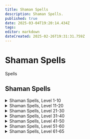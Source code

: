 ```yaml
---
title: Shaman Spells
description: Shaman Spells.
published: true
date: 2025-03-04T19:20:14.434Z
tags: 
editor: markdown
dateCreated: 2025-02-26T19:31:31.759Z
---
```


# Shaman Spells

Spells

## Shaman Spells
<details>
	<summary> Shaman Spells, Level 1-10 </summary>

|Spell Name|Level|
|---|---|
|<a href="https://www.thjdi.cc/spell/93" target="_blank">Burst of Flame</a>|1|
|<a href="https://www.thjdi.cc/spell/213" target="_blank">Cure Disease</a>|1|
|<a href="https://www.thjdi.cc/spell/266" target="_blank">Dexterous Aura</a>|1|
|<a href="https://www.thjdi.cc/spell/225" target="_blank">Endure Cold</a>|1|
|<a href="https://www.thjdi.cc/spell/201" target="_blank">Flash of Light</a>|1|
|<a href="https://www.thjdi.cc/spell/267" target="_blank">Inner Fire</a>|1|
|<a href="https://www.thjdi.cc/spell/200" target="_blank">Minor Healing</a>|1|
|<a href="https://www.thjdi.cc/spell/40" target="_blank">Strengthen</a>|1|
|<a href="https://www.thjdi.cc/spell/205" target="_blank">True North</a>|1|
|<a href="https://www.thjdi.cc/spell/203" target="_blank">Cure Poison</a>|2|
|<a href="https://www.thjdi.cc/spell/272" target="_blank">Spirit Pouch</a>|2|
|<a href="https://www.thjdi.cc/spell/211" target="_blank">Summon Drink</a>|2|
|<a href="https://www.thjdi.cc/spell/269" target="_blank">Feet like Cat</a>|3|
|<a href="https://www.thjdi.cc/spell/274" target="_blank">Scale Skin</a>|3|
|<a href="https://www.thjdi.cc/spell/271" target="_blank">Fleeting Fury</a>|4|
|<a href="https://www.thjdi.cc/spell/275" target="_blank">Frost Rift</a>|4|
|<a href="https://www.thjdi.cc/spell/75" target="_blank">Sicken</a>|4|
|<a href="https://www.thjdi.cc/spell/270" target="_blank">Drowsy</a>|5|
|<a href="https://www.thjdi.cc/spell/224" target="_blank">Endure Fire</a>|5|
|<a href="https://www.thjdi.cc/spell/36" target="_blank">Gate</a>|5|
|<a href="https://www.thjdi.cc/spell/276" target="_blank">Serpent Sight</a>|6|
|<a href="https://www.thjdi.cc/spell/279" target="_blank">Spirit of Bear</a>|6|
|<a href="https://www.thjdi.cc/spell/50" target="_blank">Summon Food</a>|6|
|<a href="https://www.thjdi.cc/spell/212" target="_blank">Cure Blindness</a>|7|
|<a href="https://www.thjdi.cc/spell/238" target="_blank">Sense Animals</a>|7|
|<a href="https://www.thjdi.cc/spell/79" target="_blank">Spirit Sight</a>|7|
|<a href="https://www.thjdi.cc/spell/226" target="_blank">Endure Disease</a>|8|
|<a href="https://www.thjdi.cc/spell/277" target="_blank">Tainted Breath</a>|8|
|<a href="https://www.thjdi.cc/spell/2521" target="_blank">Talisman of the Beast</a>|8|
|<a href="https://www.thjdi.cc/spell/17" target="_blank">Light Healing</a>|9|
|<a href="https://www.thjdi.cc/spell/4056" target="_blank">Remove Minor Curse</a>|9|
|<a href="https://www.thjdi.cc/spell/278" target="_blank">Spirit of Wolf</a>|9|
|<a href="https://www.thjdi.cc/spell/255" target="_blank">Invisibility versus Animals</a>|10|
|<a href="https://www.thjdi.cc/spell/261" target="_blank">Levitate</a>|10|
|<a href="https://www.thjdi.cc/spell/284" target="_blank">Spirit of Snake</a>|10|

</details>

<details>
	<summary> Shaman Spells, Level 11-20 </summary>

|Spell Name|Level|
|---|---|
|<a href="https://www.thjdi.cc/spell/280" target="_blank">Burst of Strength</a>|11|
|<a href="https://www.thjdi.cc/spell/227" target="_blank">Endure Poison</a>|11|
|<a href="https://www.thjdi.cc/spell/283" target="_blank">Turtle Skin</a>|11|
|<a href="https://www.thjdi.cc/spell/281" target="_blank">Disempower</a>|12|
|<a href="https://www.thjdi.cc/spell/86" target="_blank">Enduring Breath</a>|12|
|<a href="https://www.thjdi.cc/spell/230" target="_blank">Root</a>|12|
|<a href="https://www.thjdi.cc/spell/4261" target="_blank">Reebo's Lesser Augury</a>|13|
|<a href="https://www.thjdi.cc/spell/505" target="_blank">Walking Sleep</a>|13|
|<a href="https://www.thjdi.cc/spell/40971" target="_blank">Bind Affinity</a>|14|
|<a href="https://www.thjdi.cc/spell/35" target="_blank">Bind Affinity</a>|14|
|<a href="https://www.thjdi.cc/spell/4285" target="_blank">Reebo's Lesser Cleansing</a>|14|
|<a href="https://www.thjdi.cc/spell/4273" target="_blank">Reebo's Lesser Exorcism</a>|14|
|<a href="https://www.thjdi.cc/spell/282" target="_blank">Spirit Strike</a>|14|
|<a href="https://www.thjdi.cc/spell/365" target="_blank">Infectious Cloud</a>|15|
|<a href="https://www.thjdi.cc/spell/345" target="_blank">Shrink</a>|15|
|<a href="https://www.thjdi.cc/spell/308" target="_blank">Frenzy</a>|16|
|<a href="https://www.thjdi.cc/spell/2522" target="_blank">Grow</a>|16|
|<a href="https://www.thjdi.cc/spell/3583" target="_blank">Tiny Companion</a>|16|
|<a href="https://www.thjdi.cc/spell/526" target="_blank">Insidious Fever</a>|17|
|<a href="https://www.thjdi.cc/spell/580" target="_blank">Vision</a>|17|
|<a href="https://www.thjdi.cc/spell/110" target="_blank">Malaise</a>|18|
|<a href="https://www.thjdi.cc/spell/148" target="_blank">Spirit of Cat</a>|18|
|<a href="https://www.thjdi.cc/spell/147" target="_blank">Spirit Strength</a>|18|
|<a href="https://www.thjdi.cc/spell/511" target="_blank">Affliction</a>|19|
|<a href="https://www.thjdi.cc/spell/48" target="_blank">Cancel Magic</a>|19|
|<a href="https://www.thjdi.cc/spell/228" target="_blank">Endure Magic</a>|19|
|<a href="https://www.thjdi.cc/spell/12" target="_blank">Healing</a>|19|
|<a href="https://www.thjdi.cc/spell/640" target="_blank">Creeping Vision</a>|20|
|<a href="https://www.thjdi.cc/spell/649" target="_blank">Protect</a>|20|

</details>

<details>
	<summary> Shaman Spells, Level 21-30 </summary>

|Spell Name|Level|
|---|---|
|<a href="https://www.thjdi.cc/spell/220" target="_blank">Spirit of Cheetah</a>|21|
|<a href="https://www.thjdi.cc/spell/146" target="_blank">Spirit of Monkey</a>|21|
|<a href="https://www.thjdi.cc/spell/149" target="_blank">Spirit of Ox</a>|21|
|<a href="https://www.thjdi.cc/spell/96" target="_blank">Counteract Disease</a>|22|
|<a href="https://www.thjdi.cc/spell/437" target="_blank">Poison Storm</a>|22|
|<a href="https://www.thjdi.cc/spell/424" target="_blank">Scale of Wolf</a>|22|
|<a href="https://www.thjdi.cc/spell/265" target="_blank">Cannibalize</a>|23|
|<a href="https://www.thjdi.cc/spell/508" target="_blank">Frost Strike</a>|23|
|<a href="https://www.thjdi.cc/spell/4262" target="_blank">Reebo's Augury</a>|23|
|<a href="https://www.thjdi.cc/spell/144" target="_blank">Regeneration</a>|23|
|<a href="https://www.thjdi.cc/spell/434" target="_blank">Envenomed Breath</a>|24|
|<a href="https://www.thjdi.cc/spell/4286" target="_blank">Reebo's Cleansing</a>|24|
|<a href="https://www.thjdi.cc/spell/4274" target="_blank">Reebo's Exorcism</a>|24|
|<a href="https://www.thjdi.cc/spell/4057" target="_blank">Remove Lesser Curse</a>|24|
|<a href="https://www.thjdi.cc/spell/61" target="_blank">Resist Cold</a>|24|
|<a href="https://www.thjdi.cc/spell/24957" target="_blank">A Little Luck</a>|25|
|<a href="https://www.thjdi.cc/spell/245" target="_blank">Befriend Animal</a>|25|
|<a href="https://www.thjdi.cc/spell/2523" target="_blank">Form of the Bear</a>|25|
|<a href="https://www.thjdi.cc/spell/24956" target="_blank">Lizard Liver</a>|25|
|<a href="https://www.thjdi.cc/spell/349" target="_blank">Rising Dexterity</a>|25|
|<a href="https://www.thjdi.cc/spell/95" target="_blank">Counteract Poison</a>|26|
|<a href="https://www.thjdi.cc/spell/39" target="_blank">Quickness</a>|26|
|<a href="https://www.thjdi.cc/spell/46" target="_blank">Ultravision</a>|26|
|<a href="https://www.thjdi.cc/spell/42" target="_blank">Invisibility</a>|27|
|<a href="https://www.thjdi.cc/spell/60" target="_blank">Resist Fire</a>|27|
|<a href="https://www.thjdi.cc/spell/506" target="_blank">Tagar's Insects</a>|27|
|<a href="https://www.thjdi.cc/spell/150" target="_blank">Alluring Aura</a>|28|
|<a href="https://www.thjdi.cc/spell/151" target="_blank">Raging Strength</a>|28|
|<a href="https://www.thjdi.cc/spell/15" target="_blank">Greater Healing</a>|29|
|<a href="https://www.thjdi.cc/spell/1885" target="_blank">Imbue Amber</a>|29|
|<a href="https://www.thjdi.cc/spell/1895" target="_blank">Imbue Diamond</a>|29|
|<a href="https://www.thjdi.cc/spell/1884" target="_blank">Imbue Ivory</a>|29|
|<a href="https://www.thjdi.cc/spell/1891" target="_blank">Imbue Jade</a>|29|
|<a href="https://www.thjdi.cc/spell/1886" target="_blank">Imbue Sapphire</a>|29|
|<a href="https://www.thjdi.cc/spell/162" target="_blank">Listless Power</a>|29|
|<a href="https://www.thjdi.cc/spell/3994" target="_blank">Mass Imbue Amber</a>|29|
|<a href="https://www.thjdi.cc/spell/3997" target="_blank">Mass Imbue Diamond</a>|29|
|<a href="https://www.thjdi.cc/spell/4000" target="_blank">Mass Imbue Ivory</a>|29|
|<a href="https://www.thjdi.cc/spell/4001" target="_blank">Mass Imbue Jade</a>|29|
|<a href="https://www.thjdi.cc/spell/4007" target="_blank">Mass Imbue Sapphire</a>|29|
|<a href="https://www.thjdi.cc/spell/4054" target="_blank">Spirit of the Shrew</a>|29|
|<a href="https://www.thjdi.cc/spell/326" target="_blank">Fury</a>|30|
|<a href="https://www.thjdi.cc/spell/161" target="_blank">Health</a>|30|
|<a href="https://www.thjdi.cc/spell/63" target="_blank">Resist Disease</a>|30|

</details>

<details>
	<summary> Shaman Spells, Level 31-40 </summary>

|Spell Name|Level|
|---|---|
|<a href="https://www.thjdi.cc/spell/160" target="_blank">Nimble</a>|31|
|<a href="https://www.thjdi.cc/spell/31" target="_blank">Scourge</a>|31|
|<a href="https://www.thjdi.cc/spell/431" target="_blank">Shifting Shield</a>|31|
|<a href="https://www.thjdi.cc/spell/260" target="_blank">Charm Animals</a>|32|
|<a href="https://www.thjdi.cc/spell/164" target="_blank">Companion Spirit</a>|32|
|<a href="https://www.thjdi.cc/spell/111" target="_blank">Malaisement</a>|32|
|<a href="https://www.thjdi.cc/spell/167" target="_blank">Talisman of Tnarg</a>|32|
|<a href="https://www.thjdi.cc/spell/131" target="_blank">Instill</a>|33|
|<a href="https://www.thjdi.cc/spell/4263" target="_blank">Reebo's Greater Augury</a>|33|
|<a href="https://www.thjdi.cc/spell/509" target="_blank">Winter's Roar</a>|33|
|<a href="https://www.thjdi.cc/spell/4092" target="_blank">Curse</a>|34|
|<a href="https://www.thjdi.cc/spell/4055" target="_blank">Pack Shrew</a>|34|
|<a href="https://www.thjdi.cc/spell/4287" target="_blank">Reebo's Greater Cleansing</a>|34|
|<a href="https://www.thjdi.cc/spell/4275" target="_blank">Reebo's Greater Exorcism</a>|34|
|<a href="https://www.thjdi.cc/spell/1427" target="_blank">Shock of the Tainted</a>|34|
|<a href="https://www.thjdi.cc/spell/62" target="_blank">Resist Poison</a>|35|
|<a href="https://www.thjdi.cc/spell/1428" target="_blank">Tumultuous Strength</a>|35|
|<a href="https://www.thjdi.cc/spell/384" target="_blank">Assiduous Vision</a>|36|
|<a href="https://www.thjdi.cc/spell/438" target="_blank">Gale of Poison</a>|36|
|<a href="https://www.thjdi.cc/spell/2524" target="_blank">Spirit of Bih`Li</a>|36|
|<a href="https://www.thjdi.cc/spell/155" target="_blank">Glamour</a>|37|
|<a href="https://www.thjdi.cc/spell/435" target="_blank">Venom of the Snake</a>|37|
|<a href="https://www.thjdi.cc/spell/577" target="_blank">Vigilant Spirit</a>|37|
|<a href="https://www.thjdi.cc/spell/754" target="_blank">Cannibalize II</a>|38|
|<a href="https://www.thjdi.cc/spell/527" target="_blank">Insidious Malady</a>|38|
|<a href="https://www.thjdi.cc/spell/2946" target="_blank">Remove Curse</a>|38|
|<a href="https://www.thjdi.cc/spell/507" target="_blank">Togor's Insects</a>|38|
|<a href="https://www.thjdi.cc/spell/134" target="_blank">Blinding Luminance</a>|39|
|<a href="https://www.thjdi.cc/spell/145" target="_blank">Chloroplast</a>|39|
|<a href="https://www.thjdi.cc/spell/152" target="_blank">Deftness</a>|39|
|<a href="https://www.thjdi.cc/spell/153" target="_blank">Furious Strength</a>|39|
|<a href="https://www.thjdi.cc/spell/6874" target="_blank">Spirit Salve</a>|39|
|<a href="https://www.thjdi.cc/spell/1285" target="_blank">Summon Companion</a>|40|
|<a href="https://www.thjdi.cc/spell/168" target="_blank">Talisman of Altuna</a>|40|

</details>

<details>
	<summary> Shaman Spells, Level 41-50 </summary>

|Spell Name|Level|
|---|---|
|<a href="https://www.thjdi.cc/spell/154" target="_blank">Agility</a>|41|
|<a href="https://www.thjdi.cc/spell/165" target="_blank">Guardian Spirit</a>|41|
|<a href="https://www.thjdi.cc/spell/163" target="_blank">Incapacitate</a>|41|
|<a href="https://www.thjdi.cc/spell/170" target="_blank">Alacrity</a>|42|
|<a href="https://www.thjdi.cc/spell/1429" target="_blank">Blast of Poison</a>|42|
|<a href="https://www.thjdi.cc/spell/389" target="_blank">Guardian</a>|42|
|<a href="https://www.thjdi.cc/spell/4093" target="_blank">Odium</a>|43|
|<a href="https://www.thjdi.cc/spell/64" target="_blank">Resist Magic</a>|43|
|<a href="https://www.thjdi.cc/spell/158" target="_blank">Stamina</a>|43|
|<a href="https://www.thjdi.cc/spell/510" target="_blank">Blizzard Blast</a>|44|
|<a href="https://www.thjdi.cc/spell/49" target="_blank">Nullify Magic</a>|44|
|<a href="https://www.thjdi.cc/spell/3694" target="_blank">Stoicism</a>|44|
|<a href="https://www.thjdi.cc/spell/166" target="_blank">Frenzied Spirit</a>|45|
|<a href="https://www.thjdi.cc/spell/337" target="_blank">Rage</a>|45|
|<a href="https://www.thjdi.cc/spell/2525" target="_blank">Harnessing of Spirit</a>|46|
|<a href="https://www.thjdi.cc/spell/159" target="_blank">Strength</a>|46|
|<a href="https://www.thjdi.cc/spell/156" target="_blank">Charisma</a>|47|
|<a href="https://www.thjdi.cc/spell/3573" target="_blank">Shock of Venom</a>|47|
|<a href="https://www.thjdi.cc/spell/98" target="_blank">Abolish Disease</a>|48|
|<a href="https://www.thjdi.cc/spell/157" target="_blank">Dexterity</a>|48|
|<a href="https://www.thjdi.cc/spell/112" target="_blank">Malosi</a>|48|
|<a href="https://www.thjdi.cc/spell/436" target="_blank">Envenomed Bolt</a>|49|
|<a href="https://www.thjdi.cc/spell/3454" target="_blank">Infusion of Spirit</a>|49|
|<a href="https://www.thjdi.cc/spell/6877" target="_blank">Kragg's Salve</a>|49|
|<a href="https://www.thjdi.cc/spell/32" target="_blank">Plague</a>|49|
|<a href="https://www.thjdi.cc/spell/6906" target="_blank">Spirit of the Puma</a>|50|
|<a href="https://www.thjdi.cc/spell/1430" target="_blank">Spirit Quickening</a>|50|
|<a href="https://www.thjdi.cc/spell/1570" target="_blank">Talisman of Jasinth</a>|50|

</details>

<details>
	<summary> Shaman Spells, Level 51-60 </summary>

|Spell Name|Level|
|---|---|
|<a href="https://www.thjdi.cc/spell/2881" target="_blank">Everlasting Breath</a>|51|
|<a href="https://www.thjdi.cc/spell/16228" target="_blank">Focus of Arcanum</a>|51|
|<a href="https://www.thjdi.cc/spell/132" target="_blank">Immobilize</a>|51|
|<a href="https://www.thjdi.cc/spell/2894" target="_blank">Levitation</a>|51|
|<a href="https://www.thjdi.cc/spell/1685" target="_blank">Muzzle of Mardu</a>|51|
|<a href="https://www.thjdi.cc/spell/9" target="_blank">Superior Healing</a>|51|
|<a href="https://www.thjdi.cc/spell/1588" target="_blank">Turgur's Insects</a>|51|
|<a href="https://www.thjdi.cc/spell/3842" target="_blank">Blood of Nadox</a>|52|
|<a href="https://www.thjdi.cc/spell/2526" target="_blank">Disinfecting Aura</a>|52|
|<a href="https://www.thjdi.cc/spell/21399" target="_blank">Eradicate Disease</a>|52|
|<a href="https://www.thjdi.cc/spell/1573" target="_blank">Insidious Decay</a>|52|
|<a href="https://www.thjdi.cc/spell/1819" target="_blank">Primal Essence</a>|52|
|<a href="https://www.thjdi.cc/spell/1568" target="_blank">Regrowth</a>|52|
|<a href="https://www.thjdi.cc/spell/1554" target="_blank">Spirit of Scale</a>|52|
|<a href="https://www.thjdi.cc/spell/1592" target="_blank">Cripple</a>|53|
|<a href="https://www.thjdi.cc/spell/1594" target="_blank">Deliriously Nimble</a>|53|
|<a href="https://www.thjdi.cc/spell/1571" target="_blank">Talisman of Shadoo</a>|53|
|<a href="https://www.thjdi.cc/spell/4094" target="_blank">Anathema</a>|54|
|<a href="https://www.thjdi.cc/spell/3574" target="_blank">Blast of Venom</a>|54|
|<a href="https://www.thjdi.cc/spell/1572" target="_blank">Cannibalize III</a>|54|
|<a href="https://www.thjdi.cc/spell/21400" target="_blank">Eradicate Curse</a>|54|
|<a href="https://www.thjdi.cc/spell/1586" target="_blank">Ice Strike</a>|54|
|<a href="https://www.thjdi.cc/spell/2527" target="_blank">Plague of Insects</a>|54|
|<a href="https://www.thjdi.cc/spell/2880" target="_blank">Remove Greater Curse</a>|54|
|<a href="https://www.thjdi.cc/spell/1595" target="_blank">Riotous Health</a>|54|
|<a href="https://www.thjdi.cc/spell/1584" target="_blank">Shroud of the Spirits</a>|54|
|<a href="https://www.thjdi.cc/spell/1526" target="_blank">Annul Magic</a>|55|
|<a href="https://www.thjdi.cc/spell/1290" target="_blank">Chloroblast</a>|55|
|<a href="https://www.thjdi.cc/spell/1431" target="_blank">Form of the Great Bear</a>|55|
|<a href="https://www.thjdi.cc/spell/8930" target="_blank">Idol of Malo</a>|55|
|<a href="https://www.thjdi.cc/spell/1574" target="_blank">Spirit of the Howler</a>|55|
|<a href="https://www.thjdi.cc/spell/1585" target="_blank">Talisman of Kragg</a>|55|
|<a href="https://www.thjdi.cc/spell/1587" target="_blank">Torrent of Poison</a>|55|
|<a href="https://www.thjdi.cc/spell/1575" target="_blank">Acumen</a>|56|
|<a href="https://www.thjdi.cc/spell/1590" target="_blank">Bane of Nife</a>|56|
|<a href="https://www.thjdi.cc/spell/171" target="_blank">Celerity</a>|56|
|<a href="https://www.thjdi.cc/spell/21398" target="_blank">Eradicate Poison</a>|56|
|<a href="https://www.thjdi.cc/spell/133" target="_blank">Paralyzing Earth</a>|56|
|<a href="https://www.thjdi.cc/spell/2528" target="_blank">Regrowth of Dar Khura</a>|56|
|<a href="https://www.thjdi.cc/spell/1577" target="_blank">Malosini</a>|57|
|<a href="https://www.thjdi.cc/spell/1593" target="_blank">Maniacal Strength</a>|57|
|<a href="https://www.thjdi.cc/spell/6907" target="_blank">Spirit of the Jaguar</a>|57|
|<a href="https://www.thjdi.cc/spell/1580" target="_blank">Talisman of the Brute</a>|57|
|<a href="https://www.thjdi.cc/spell/1579" target="_blank">Talisman of the Cat</a>|57|
|<a href="https://www.thjdi.cc/spell/2886" target="_blank">Acumen of Dar Khura</a>|58|
|<a href="https://www.thjdi.cc/spell/1332" target="_blank">Cannibalize IV</a>|58|
|<a href="https://www.thjdi.cc/spell/2435" target="_blank">Kragg's Mending</a>|58|
|<a href="https://www.thjdi.cc/spell/1596" target="_blank">Mortal Deftness</a>|58|
|<a href="https://www.thjdi.cc/spell/2529" target="_blank">Talisman of Epuration</a>|58|
|<a href="https://www.thjdi.cc/spell/1581" target="_blank">Talisman of the Rhino</a>|58|
|<a href="https://www.thjdi.cc/spell/1582" target="_blank">Talisman of the Serpent</a>|58|
|<a href="https://www.thjdi.cc/spell/1589" target="_blank">Tigir's Insects</a>|58|
|<a href="https://www.thjdi.cc/spell/4589" target="_blank">Incarnate Anew</a>|59|
|<a href="https://www.thjdi.cc/spell/1591" target="_blank">Pox of Bertoxxulous</a>|59|
|<a href="https://www.thjdi.cc/spell/1583" target="_blank">Talisman of the Raptor</a>|59|
|<a href="https://www.thjdi.cc/spell/1597" target="_blank">Unfailing Reverence</a>|59|
|<a href="https://www.thjdi.cc/spell/1599" target="_blank">Voice of the Berserker</a>|59|
|<a href="https://www.thjdi.cc/spell/2112" target="_blank">Ancient: Feral Avatar</a>|60|
|<a href="https://www.thjdi.cc/spell/2113" target="_blank">Ancient: Scourge of Nife</a>|60|
|<a href="https://www.thjdi.cc/spell/1598" target="_blank">Avatar</a>|60|
|<a href="https://www.thjdi.cc/spell/1432" target="_blank">Focus of Spirit</a>|60|
|<a href="https://www.thjdi.cc/spell/2530" target="_blank">Khura's Focusing</a>|60|
|<a href="https://www.thjdi.cc/spell/1578" target="_blank">Malo</a>|60|
|<a href="https://www.thjdi.cc/spell/1377" target="_blank">Primal Avatar</a>|60|
|<a href="https://www.thjdi.cc/spell/1576" target="_blank">Torpor</a>|60|

</details>

<details>
	<summary> Shaman Spells, Level 61-65 </summary>

|Spell Name|Level|
|---|---|
|<a href="https://www.thjdi.cc/spell/3378" target="_blank">Agility of the Wrulan</a>|61|
|<a href="https://www.thjdi.cc/spell/3380" target="_blank">Cloud of Grummus</a>|61|
|<a href="https://www.thjdi.cc/spell/3433" target="_blank">Replenishment</a>|61|
|<a href="https://www.thjdi.cc/spell/3379" target="_blank">Spear of Torment</a>|61|
|<a href="https://www.thjdi.cc/spell/6735" target="_blank">Spirit of the Leopard</a>|61|
|<a href="https://www.thjdi.cc/spell/3377" target="_blank">True Spirit</a>|61|
|<a href="https://www.thjdi.cc/spell/3381" target="_blank">Ancestral Guard</a>|62|
|<a href="https://www.thjdi.cc/spell/3382" target="_blank">Endurance of the Boar</a>|62|
|<a href="https://www.thjdi.cc/spell/3235" target="_blank">Focus of Soul</a>|62|
|<a href="https://www.thjdi.cc/spell/3195" target="_blank">Greater Immobilize</a>|62|
|<a href="https://www.thjdi.cc/spell/3595" target="_blank">Imbue Justice</a>|62|
|<a href="https://www.thjdi.cc/spell/3384" target="_blank">Talisman of the Tribunal</a>|62|
|<a href="https://www.thjdi.cc/spell/3383" target="_blank">Talisman of the Wrulan</a>|62|
|<a href="https://www.thjdi.cc/spell/3233" target="_blank">Tnarg's Mending</a>|62|
|<a href="https://www.thjdi.cc/spell/3441" target="_blank">Blessing of Replenishment</a>|63|
|<a href="https://www.thjdi.cc/spell/3591" target="_blank">Imbue Disease</a>|63|
|<a href="https://www.thjdi.cc/spell/3386" target="_blank">Malicious Decay</a>|63|
|<a href="https://www.thjdi.cc/spell/3387" target="_blank">Malosinia</a>|63|
|<a href="https://www.thjdi.cc/spell/3388" target="_blank">Strength of the Diaku</a>|63|
|<a href="https://www.thjdi.cc/spell/172" target="_blank">Swift Like the Wind</a>|63|
|<a href="https://www.thjdi.cc/spell/3389" target="_blank">Talisman of the Boar</a>|63|
|<a href="https://www.thjdi.cc/spell/3385" target="_blank">Tears of Saryrn</a>|63|
|<a href="https://www.thjdi.cc/spell/4095" target="_blank">Bane</a>|64|
|<a href="https://www.thjdi.cc/spell/3394" target="_blank">Breath of Ultor</a>|64|
|<a href="https://www.thjdi.cc/spell/3593" target="_blank">Imbue War</a>|64|
|<a href="https://www.thjdi.cc/spell/3196" target="_blank">Petrifying Earth</a>|64|
|<a href="https://www.thjdi.cc/spell/3391" target="_blank">Talisman of Celerity</a>|64|
|<a href="https://www.thjdi.cc/spell/3392" target="_blank">Talisman of the Diaku</a>|64|
|<a href="https://www.thjdi.cc/spell/3393" target="_blank">Tiny Terror</a>|64|
|<a href="https://www.thjdi.cc/spell/3390" target="_blank">Velium Strike</a>|64|
|<a href="https://www.thjdi.cc/spell/4979" target="_blank">Ancient: Chaotic Pain</a>|65|
|<a href="https://www.thjdi.cc/spell/4900" target="_blank">Balance of the Nihil</a>|65|
|<a href="https://www.thjdi.cc/spell/3396" target="_blank">Blood of Saryrn</a>|65|
|<a href="https://www.thjdi.cc/spell/4899" target="_blank">Breath of Trushar</a>|65|
|<a href="https://www.thjdi.cc/spell/4901" target="_blank">Daluda's Mending</a>|65|
|<a href="https://www.thjdi.cc/spell/3399" target="_blank">Ferine Avatar</a>|65|
|<a href="https://www.thjdi.cc/spell/3397" target="_blank">Focus of the Seventh</a>|65|
|<a href="https://www.thjdi.cc/spell/3395" target="_blank">Malos</a>|65|
|<a href="https://www.thjdi.cc/spell/3398" target="_blank">Quiescence</a>|65|

</details>